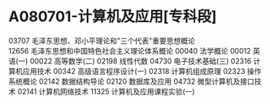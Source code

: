 # A080701-计算机及应用[专科段]
03707 毛泽东思想、邓小平理论和"三个代表"重要思想概论 <br/>
12656 毛泽东思想和中国特色社会主义理论体系概论
00040 法学概论
00012 英语(一)
00022 高等数学(二)
02198 线性代数
04730 电子技术基础(三)
02316 计算机应用技术
00342 高级语言程序设计(一)
02318 计算机组成原理
02323 操作系统概论
02142 数据结构导论
02120 数据库及应用
04732 微型计算机及接口技术
02141 计算机网络技术
11325 计算机及应用课程实验(一)
